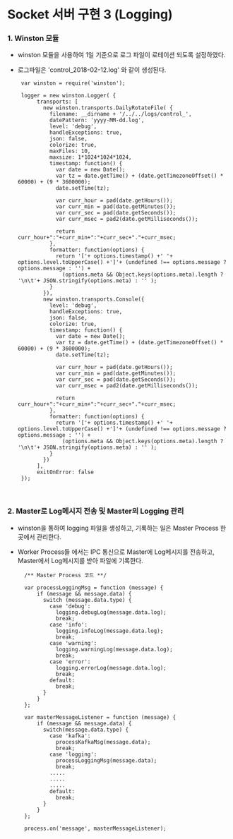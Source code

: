 # Socket 서버 구현 3 (Logging)
 
### 1. Winston 모듈

 - winston 모듈을 사용하여 1일 기준으로 로그 파일이 로테이션 되도록 설정하였다.
 
 - 로그파일은 'control_2018-02-12.log' 와 같이 생성된다.

        var winston = require('winston');
 
        logger = new winston.Logger( {
             transports: [
               new winston.transports.DailyRotateFile( {
                 filename: __dirname + '/../../logs/control_',
                 datePattern: 'yyyy-MM-dd.log',
                 level: 'debug',
                 handleExceptions: true,
                 json: false,
                 colorize: true,
                 maxFiles: 10,
                 maxsize: 1*1024*1024*1024,
                 timestamp: function() {
                   var date = new Date();
                   var tz = date.getTime() + (date.getTimezoneOffset() * 60000) + (9 * 3600000);
                   date.setTime(tz);
            
                   var curr_hour = pad(date.getHours());
                   var curr_min = pad(date.getMinutes());
                   var curr_sec = pad(date.getSeconds());
                   var curr_msec = pad2(date.getMilliseconds());
            
                   return curr_hour+":"+curr_min+":"+curr_sec+"."+curr_msec;
                 },
                 formatter: function(options) {
                   return '['+ options.timestamp() +' '+ options.level.toUpperCase() +']'+ (undefined !== options.message ? options.message : '') +
                     (options.meta && Object.keys(options.meta).length ? '\n\t'+ JSON.stringify(options.meta) : '' );
                 }
               }),
               new winston.transports.Console({
                 level: 'debug',
                 handleExceptions: true,
                 json: false,
                 colorize: true,
                 timestamp: function() {
                   var date = new Date();
                   var tz = date.getTime() + (date.getTimezoneOffset() * 60000) + (9 * 3600000);
                   date.setTime(tz);
            
                   var curr_hour = pad(date.getHours());
                   var curr_min = pad(date.getMinutes());
                   var curr_sec = pad(date.getSeconds());
                   var curr_msec = pad2(date.getMilliseconds());
            
                   return curr_hour+":"+curr_min+":"+curr_sec+"."+curr_msec;
                 },
                 formatter: function(options) {
                   return '['+ options.timestamp() +' '+ options.level.toUpperCase() +']'+ (undefined !== options.message ? options.message : '') +
                     (options.meta && Object.keys(options.meta).length ? '\n\t'+ JSON.stringify(options.meta) : '' );
                 }
               })
             ],
             exitOnError: false
        });
 
<br>

### 2. Master로 Log메시지 전송 및 Master의 Logging 관리

 - winston을 통하여 logging 파일을 생성하고, 기록하는 일은 Master Process 한 곳에서 관리한다.
 
 - Worker Process들 에서는 IPC 통신으로 Master에 Log메시지를 전송하고, Master에서 Log메시지를 받아 파일에 기록한다.

         /** Master Process 코드 **/
    
         var processLoggingMsg = function (message) {
             if (message && message.data) {
               switch (message.data.type) {
                 case 'debug':
                   logging.debugLog(message.data.log);
                   break;
                 case 'info':
                   logging.infoLog(message.data.log);
                   break;
                 case 'warning':
                   logging.warningLog(message.data.log);
                   break;
                 case 'error':
                   logging.errorLog(message.data.log);
                   break;
                 default:
                   break;
               }
             }
         };
     
         var masterMessageListener = function (message) {
             if (message && message.data) {
               switch(message.data.type) {
                 case 'kafka':
                   processKafkaMsg(message.data);
                   break;
                 case 'logging':
                   processLoggingMsg(message.data);
                   break;
                 .....
                 .....
                 .....
                 default:
                   break;
               }
             }
         };
    
         process.on('message', masterMessageListener);
